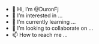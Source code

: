 - 👋 Hi, I’m @DuronFj
- 👀 I’m interested in ...
- 🌱 I’m currently learning ...
- 💞️ I’m looking to collaborate on ...
- 📫 How to reach me ...

<!---
DuronFj/DuronFj is a ✨ special ✨ repository because its `README.md` (this file) appears on your GitHub profile.
You can click the Preview link to take a look at your changes.
--->
